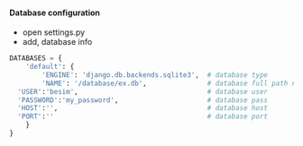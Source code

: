 #### Database configuration

* open settings.py
* add, database info

```python
DATABASES = {
    'default': {
        'ENGINE': 'django.db.backends.sqlite3',  # database type
        'NAME': '/database/ex.db',               # database full path name
  'USER':'besim',                                # database user
  'PASSWORD':'my_password',                      # database pass
  'HOST':'',                                     # database host
  'PORT':''                                      # database port
    }
}
```
